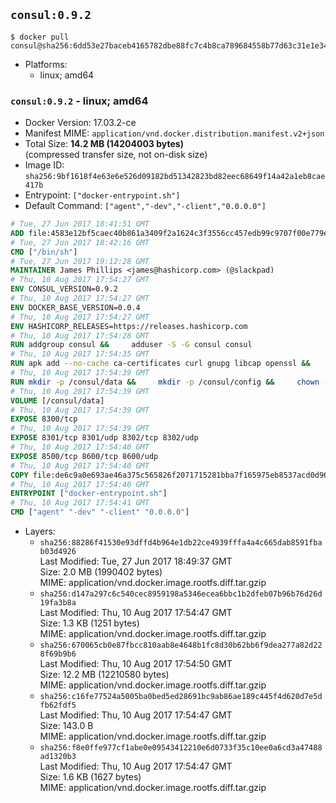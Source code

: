 ## `consul:0.9.2`

```console
$ docker pull consul@sha256:6dd53e27baceb4165782dbe88fc7c4b8ca789684558b77d63c31e1e3492e5fed
```

-	Platforms:
	-	linux; amd64

### `consul:0.9.2` - linux; amd64

-	Docker Version: 17.03.2-ce
-	Manifest MIME: `application/vnd.docker.distribution.manifest.v2+json`
-	Total Size: **14.2 MB (14204003 bytes)**  
	(compressed transfer size, not on-disk size)
-	Image ID: `sha256:9bf1618f4e63e6e526d09182bd51342823bd82eec68649f14a42a1eb8cae417b`
-	Entrypoint: `["docker-entrypoint.sh"]`
-	Default Command: `["agent","-dev","-client","0.0.0.0"]`

```dockerfile
# Tue, 27 Jun 2017 18:41:51 GMT
ADD file:4583e12bf5caec40b861a3409f2a1624c3f3556cc457edb99c9707f00e779e45 in / 
# Tue, 27 Jun 2017 18:42:16 GMT
CMD ["/bin/sh"]
# Tue, 27 Jun 2017 19:12:28 GMT
MAINTAINER James Phillips <james@hashicorp.com> (@slackpad)
# Thu, 10 Aug 2017 17:54:27 GMT
ENV CONSUL_VERSION=0.9.2
# Thu, 10 Aug 2017 17:54:27 GMT
ENV DOCKER_BASE_VERSION=0.0.4
# Thu, 10 Aug 2017 17:54:27 GMT
ENV HASHICORP_RELEASES=https://releases.hashicorp.com
# Thu, 10 Aug 2017 17:54:28 GMT
RUN addgroup consul &&     adduser -S -G consul consul
# Thu, 10 Aug 2017 17:54:35 GMT
RUN apk add --no-cache ca-certificates curl gnupg libcap openssl &&     gpg --keyserver pgp.mit.edu --recv-keys 91A6E7F85D05C65630BEF18951852D87348FFC4C &&     mkdir -p /tmp/build &&     cd /tmp/build &&     wget ${HASHICORP_RELEASES}/docker-base/${DOCKER_BASE_VERSION}/docker-base_${DOCKER_BASE_VERSION}_linux_amd64.zip &&     wget ${HASHICORP_RELEASES}/docker-base/${DOCKER_BASE_VERSION}/docker-base_${DOCKER_BASE_VERSION}_SHA256SUMS &&     wget ${HASHICORP_RELEASES}/docker-base/${DOCKER_BASE_VERSION}/docker-base_${DOCKER_BASE_VERSION}_SHA256SUMS.sig &&     gpg --batch --verify docker-base_${DOCKER_BASE_VERSION}_SHA256SUMS.sig docker-base_${DOCKER_BASE_VERSION}_SHA256SUMS &&     grep ${DOCKER_BASE_VERSION}_linux_amd64.zip docker-base_${DOCKER_BASE_VERSION}_SHA256SUMS | sha256sum -c &&     unzip docker-base_${DOCKER_BASE_VERSION}_linux_amd64.zip &&     cp bin/gosu bin/dumb-init /bin &&     wget ${HASHICORP_RELEASES}/consul/${CONSUL_VERSION}/consul_${CONSUL_VERSION}_linux_amd64.zip &&     wget ${HASHICORP_RELEASES}/consul/${CONSUL_VERSION}/consul_${CONSUL_VERSION}_SHA256SUMS &&     wget ${HASHICORP_RELEASES}/consul/${CONSUL_VERSION}/consul_${CONSUL_VERSION}_SHA256SUMS.sig &&     gpg --batch --verify consul_${CONSUL_VERSION}_SHA256SUMS.sig consul_${CONSUL_VERSION}_SHA256SUMS &&     grep consul_${CONSUL_VERSION}_linux_amd64.zip consul_${CONSUL_VERSION}_SHA256SUMS | sha256sum -c &&     unzip -d /bin consul_${CONSUL_VERSION}_linux_amd64.zip &&     cd /tmp &&     rm -rf /tmp/build &&     apk del gnupg openssl &&     rm -rf /root/.gnupg
# Thu, 10 Aug 2017 17:54:39 GMT
RUN mkdir -p /consul/data &&     mkdir -p /consul/config &&     chown -R consul:consul /consul
# Thu, 10 Aug 2017 17:54:39 GMT
VOLUME [/consul/data]
# Thu, 10 Aug 2017 17:54:39 GMT
EXPOSE 8300/tcp
# Thu, 10 Aug 2017 17:54:39 GMT
EXPOSE 8301/tcp 8301/udp 8302/tcp 8302/udp
# Thu, 10 Aug 2017 17:54:40 GMT
EXPOSE 8500/tcp 8600/tcp 8600/udp
# Thu, 10 Aug 2017 17:54:40 GMT
COPY file:de6c9a0e693ae46a375c565826f2071715281bba7f165975eb8537acd0d96ff4 in /usr/local/bin/docker-entrypoint.sh 
# Thu, 10 Aug 2017 17:54:40 GMT
ENTRYPOINT ["docker-entrypoint.sh"]
# Thu, 10 Aug 2017 17:54:41 GMT
CMD ["agent" "-dev" "-client" "0.0.0.0"]
```

-	Layers:
	-	`sha256:88286f41530e93dffd4b964e1db22ce4939fffa4a4c665dab8591fbab03d4926`  
		Last Modified: Tue, 27 Jun 2017 18:49:37 GMT  
		Size: 2.0 MB (1990402 bytes)  
		MIME: application/vnd.docker.image.rootfs.diff.tar.gzip
	-	`sha256:d147a297c6c540cec8959198a5346ecea6bbc1b2dfeb07b96b76d26d19fa3b8a`  
		Last Modified: Thu, 10 Aug 2017 17:54:47 GMT  
		Size: 1.3 KB (1251 bytes)  
		MIME: application/vnd.docker.image.rootfs.diff.tar.gzip
	-	`sha256:670065cb0e87fbcc810aab8e4648b1fc8d30b62bb6f9dea277a82d228f69b9b6`  
		Last Modified: Thu, 10 Aug 2017 17:54:50 GMT  
		Size: 12.2 MB (12210580 bytes)  
		MIME: application/vnd.docker.image.rootfs.diff.tar.gzip
	-	`sha256:c16fe77524a5005ba0bed5ed28691bc9ab86ae189c445f4d620d7e5dfb62fdf5`  
		Last Modified: Thu, 10 Aug 2017 17:54:47 GMT  
		Size: 143.0 B  
		MIME: application/vnd.docker.image.rootfs.diff.tar.gzip
	-	`sha256:f8e0ffe977cf1abe0e09543412210e6d0733f35c10ee0a6cd3a47488ad1320b3`  
		Last Modified: Thu, 10 Aug 2017 17:54:47 GMT  
		Size: 1.6 KB (1627 bytes)  
		MIME: application/vnd.docker.image.rootfs.diff.tar.gzip
